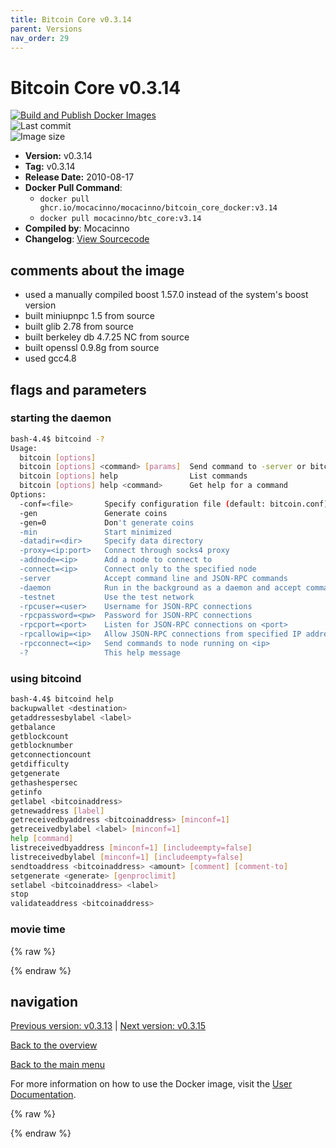 ```yaml
---
title: Bitcoin Core v0.3.14
parent: Versions
nav_order: 29
---
```


# Bitcoin Core v0.3.14

[![Build and Publish Docker Images](https://github.com/mocacinno/bitcoin_core_docker/actions/workflows/build-and-publish.yml/badge.svg?branch=v3.14)](https://github.com/mocacinno/bitcoin_core_docker/actions/workflows/build-and-publish.yml)  
![Last commit](https://badgen.net/github/last-commit/mocacinno/bitcoin_core_docker/v3.14)  
![Image size](https://badgen.net/docker/size/mocacinno/btc_core/v3.14?color=green)  

- **Version:** v0.3.14
- **Tag:** v0.3.14
- **Release Date:** 2010-08-17
- **Docker Pull Command**:
  - `docker pull ghcr.io/mocacinno/mocacinno/bitcoin_core_docker:v3.14`
  - `docker pull mocacinno/btc_core:v3.14`
- **Compiled by**: Mocacinno
- **Changelog**: [View Sourcecode](https://github.com/bitcoin/bitcoin/tree/v0.3.14)

## comments about the image

- used a manually compiled boost 1.57.0 instead of the system's boost version
- built miniupnpc 1.5 from source
- built glib 2.78 from source
- built berkeley db 4.7.25 NC from source
- built openssl 0.9.8g from source
- used gcc4.8

## flags and parameters

### starting the daemon

```bash
bash-4.4$ bitcoind -?
Usage:
  bitcoin [options]
  bitcoin [options] <command> [params]  Send command to -server or bitcoind
  bitcoin [options] help                List commands
  bitcoin [options] help <command>      Get help for a command
Options:
  -conf=<file>       Specify configuration file (default: bitcoin.conf)
  -gen               Generate coins
  -gen=0             Don't generate coins
  -min               Start minimized
  -datadir=<dir>     Specify data directory
  -proxy=<ip:port>   Connect through socks4 proxy
  -addnode=<ip>      Add a node to connect to
  -connect=<ip>      Connect only to the specified node
  -server            Accept command line and JSON-RPC commands
  -daemon            Run in the background as a daemon and accept commands
  -testnet           Use the test network
  -rpcuser=<user>    Username for JSON-RPC connections
  -rpcpassword=<pw>  Password for JSON-RPC connections
  -rpcport=<port>    Listen for JSON-RPC connections on <port>
  -rpcallowip=<ip>   Allow JSON-RPC connections from specified IP address
  -rpcconnect=<ip>   Send commands to node running on <ip>
  -?                 This help message
```

### using bitcoind

```bash
bash-4.4$ bitcoind help
backupwallet <destination>
getaddressesbylabel <label>
getbalance
getblockcount
getblocknumber
getconnectioncount
getdifficulty
getgenerate
gethashespersec
getinfo
getlabel <bitcoinaddress>
getnewaddress [label]
getreceivedbyaddress <bitcoinaddress> [minconf=1]
getreceivedbylabel <label> [minconf=1]
help [command]
listreceivedbyaddress [minconf=1] [includeempty=false]
listreceivedbylabel [minconf=1] [includeempty=false]
sendtoaddress <bitcoinaddress> <amount> [comment] [comment-to]
setgenerate <generate> [genproclimit]
setlabel <bitcoinaddress> <label>
stop
validateaddress <bitcoinaddress>
```

### movie time

{% raw %}
<link rel="stylesheet" href="https://mocacinno.com/asciinema-player.css">
   <div id="fullnode"></div>
   <script src="https://mocacinno.com/asciinema-player.min.js"></script>
   <script>
      AsciinemaPlayer.create('./casts/v0.3.14.cast', document.getElementById('fullnode'));
   </script>
{% endraw %}

## navigation

[Previous version: v0.3.13](./v3.13.md) | [Next version: v0.3.15](./v3.15.md)

[Back to the overview](./Readme.md)

[Back to the main menu](../Readme.md)

For more information on how to use the Docker image, visit the [User Documentation](../userdocs/Readme.md).

<!-- Google tag (gtag.js) -->
{% raw %}
<script async src="https://www.googletagmanager.com/gtag/js?id=G-BPC6NC6FF9"></script>
<script>
  window.dataLayer = window.dataLayer || [];
  function gtag(){dataLayer.push(arguments);}
  gtag('js', new Date());
  gtag('config', 'G-BPC6NC6FF9');
</script>
{% endraw %}
